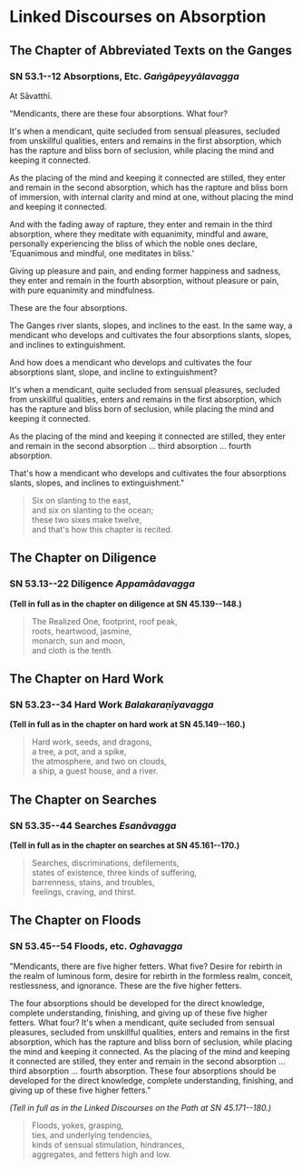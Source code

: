 # Linked Discourses on Absorption

<!--pg-->
## The Chapter of Abbreviated Texts on the Ganges

### SN 53.1--12 Absorptions, Etc. *Gaṅgāpeyyālavagga*

At Sāvatthī.

"Mendicants, there are these four absorptions. What four?

It's when a mendicant, quite secluded from sensual pleasures, secluded
from unskillful qualities, enters and remains in the first absorption,
which has the rapture and bliss born of seclusion, while placing the
mind and keeping it connected.

As the placing of the mind and keeping it connected are stilled, they
enter and remain in the second absorption, which has the rapture and
bliss born of immersion, with internal clarity and mind at one, without
placing the mind and keeping it connected.

And with the fading away of rapture, they enter and remain in the third
absorption, where they meditate with equanimity, mindful and aware,
personally experiencing the bliss of which the noble ones declare,
'Equanimous and mindful, one meditates in bliss.'

Giving up pleasure and pain, and ending former happiness and sadness,
they enter and remain in the fourth absorption, without pleasure or
pain, with pure equanimity and mindfulness.

These are the four absorptions.

The Ganges river slants, slopes, and inclines to the east. In the same
way, a mendicant who develops and cultivates the four absorptions
slants, slopes, and inclines to extinguishment.

And how does a mendicant who develops and cultivates the four
absorptions slant, slope, and incline to extinguishment?

It's when a mendicant, quite secluded from sensual pleasures, secluded
from unskillful qualities, enters and remains in the first absorption,
which has the rapture and bliss born of seclusion, while placing the
mind and keeping it connected.

As the placing of the mind and keeping it connected are stilled, they
enter and remain in the second absorption ... third absorption ...
fourth absorption.

That's how a mendicant who develops and cultivates the four absorptions
slants, slopes, and inclines to extinguishment."

> Six on slanting to the east,\
> and six on slanting to the ocean;\
> these two sixes make twelve,\
> and that's how this chapter is recited.

<!--pg-->
## The Chapter on Diligence

### SN 53.13--22 Diligence *Appamādavagga*

**(Tell in full as in the chapter on diligence at SN 45.139--148.)**

> The Realized One, footprint, roof peak,\
> roots, heartwood, jasmine,\
> monarch, sun and moon,\
> and cloth is the tenth.

<!--pg-->
## The Chapter on Hard Work

### SN 53.23--34 Hard Work *Balakaraṇīyavagga*

**(Tell in full as in the chapter on hard work at SN 45.149--160.)**

> Hard work, seeds, and dragons,\
> a tree, a pot, and a spike,\
> the atmosphere, and two on clouds,\
> a ship, a guest house, and a river.

<!--pg-->
## The Chapter on Searches

### SN 53.35--44 Searches *Esanāvagga*

**(Tell in full as in the chapter on searches at SN 45.161--170.)**

> Searches, discriminations, defilements,\
> states of existence, three kinds of suffering,\
> barrenness, stains, and troubles,\
> feelings, craving, and thirst.

<!--pg-->
## The Chapter on Floods

### SN 53.45--54 Floods, etc. *Oghavagga*

"Mendicants, there are five higher fetters. What five? Desire for
rebirth in the realm of luminous form, desire for rebirth in the
formless realm, conceit, restlessness, and ignorance. These are the five
higher fetters.

The four absorptions should be developed for the direct knowledge,
complete understanding, finishing, and giving up of these five higher
fetters. What four? It's when a mendicant, quite secluded from sensual
pleasures, secluded from unskillful qualities, enters and remains in the
first absorption, which has the rapture and bliss born of seclusion,
while placing the mind and keeping it connected. As the placing of the
mind and keeping it connected are stilled, they enter and remain in the
second absorption ... third absorption ... fourth absorption. These four
absorptions should be developed for the direct knowledge, complete
understanding, finishing, and giving up of these five higher fetters."

*(Tell in full as in the Linked Discourses on the Path at SN
45\.171--180.)*

> Floods, yokes, grasping,\
> ties, and underlying tendencies,\
> kinds of sensual stimulation, hindrances,\
> aggregates, and fetters high and low.



